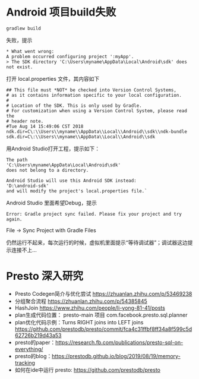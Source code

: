 # Android 项目build失败
```shell
gradlew build
```
失败，提示
```text
* What went wrong:
A problem occurred configuring project ':myApp'.
> The SDK directory 'C:\Users\myname\AppData\Local\Android\sdk' does not exist.
```

打开 local.properties 文件，其内容如下
```properties
## This file must *NOT* be checked into Version Control Systems,
# as it contains information specific to your local configuration.
#
# Location of the SDK. This is only used by Gradle.
# For customization when using a Version Control System, please read the
# header note.
#Tue Aug 14 15:49:06 CST 2018
ndk.dir=C\:\\Users\\myname\\AppData\\Local\\Android\\sdk\\ndk-bundle
sdk.dir=C\:\\Users\\myname\\AppData\\Local\\Android\\sdk
```

用Android Studio打开工程，提示如下：
```text
The path
'C:\Users\myname\AppData\Local\Android\sdk'
does not belong to a directory.

Android Studio will use this Android SDK instead:
'D:\android-sdk'
and will modify the project's local.properties file.`
```

Android Studio 里面希望Debug，提示
```text
Error: Gradle project sync failed. Please fix your project and try again.
```

File -> Sync Project with Gradle Files

仍然运行不起来，每次运行的时候，虚拟机里面提示“等待调试器”；调试器这边提示连接不上...

# Presto 深入研究
* Presto Codegen简介与优化尝试 https://zhuanlan.zhihu.com/p/53469238
* 分组聚合流程 https://zhuanlan.zhihu.com/p/54385845
* HashJoin https://www.zhihu.com/people/li-yong-81-41/posts
* plan生成代码位置： presto-main 项目 com.facebook.presto.sql.planner
* plan优化代码示例：Turns RIGHT joins into LEFT joins https://github.com/prestodb/presto/commit/fca4c31ffbf8ff34a8f599c5d62726b219d43a53
* presto的paper：https://research.fb.com/publications/presto-sql-on-everything/
* presto的blog：https://prestodb.github.io/blog/2019/08/19/memory-tracking
* 如何在ide中运行 presto: https://github.com/prestodb/presto
